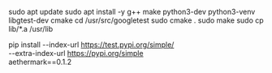sudo apt update
sudo apt install -y g++ make python3-dev python3-venv \
 libgtest-dev cmake
cd /usr/src/googletest
sudo cmake .
sudo make
sudo cp lib/\*.a /usr/lib

pip install --index-url https://test.pypi.org/simple/ \
 --extra-index-url https://pypi.org/simple \
 aethermark==0.1.2

